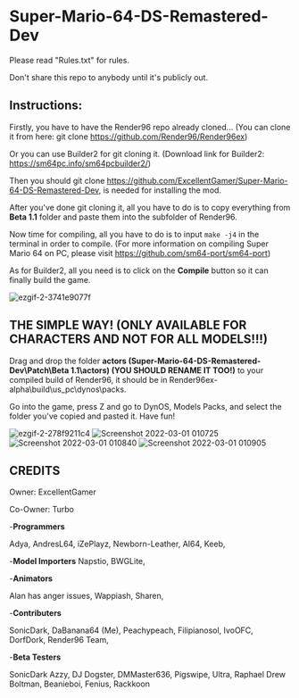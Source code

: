 # Super-Mario-64-DS-Remastered-Dev
Please read "Rules.txt" for rules.

Don't share this repo to anybody until it's publicly out. 

## Instructions:
Firstly, you have to have the Render96 repo already cloned... (You can clone it from here: git clone https://github.com/Render96/Render96ex)

Or you can use Builder2 for git cloning it. (Download link for Builder2: https://sm64pc.info/sm64pcbuilder2/)

Then you should git clone https://github.com/ExcellentGamer/Super-Mario-64-DS-Remastered-Dev, is needed for installing the mod.

After you've done git cloning it, all you have to do is to copy everything from **Beta 1.1** folder and paste them into the subfolder of Render96.

Now time for compiling, all you have to do is to input `make -j4` in the terminal in order to compile. (For more information on compiling Super Mario 64 on PC, please visit https://github.com/sm64-port/sm64-port)

As for Builder2, all you need is to click on the **Compile** button so it can finally build the game.

![ezgif-2-3741e9077f](https://user-images.githubusercontent.com/82652849/156057964-76e17fba-acf9-4d54-b6e5-524a369c5b38.gif)


## THE SIMPLE WAY! (ONLY AVAILABLE FOR CHARACTERS AND NOT FOR ALL MODELS!!!)
Drag and drop the folder **actors (Super-Mario-64-DS-Remastered-Dev\Patch\Beta 1.1\actors) (YOU SHOULD RENAME IT TOO!)** to your compiled build of Render96, it should be in Render96ex-alpha\build\us_pc\dynos\packs.

Go into the game, press Z and go to DynOS, Models Packs, and select the folder you've copied and pasted it.
Have fun!

![ezgif-2-278f9211c4](https://user-images.githubusercontent.com/82652849/156057971-ffbcad73-a815-4152-804f-4809c6421aef.gif)
![Screenshot 2022-03-01 010725](https://user-images.githubusercontent.com/82652849/156063228-1330ec9c-c860-49de-8c7d-64c62e266d6b.png)
![Screenshot 2022-03-01 010840](https://user-images.githubusercontent.com/82652849/156063236-7b6020a0-ea70-42a3-9b18-272e5f8a4a91.png)
![Screenshot 2022-03-01 010905](https://user-images.githubusercontent.com/82652849/156063243-cff7a1b9-7357-4338-a061-cbaba281fe36.png)


## CREDITS
Owner: ExcellentGamer


Co-Owner: Turbo


-**Programmers**


Adya,
AndresL64,
iZePlayz,
Newborn-Leather,
AI64,
Keeb,


-**Model Importers**
Napstio,
BWGLite,


-**Animators**


Alan has anger issues,
Wappiash,
Sharen,


-**Contributers**


SonicDark,
DaBanana64 (Me),
Peachypeach,
Filipianosol,
IvoOFC,
DorfDork,
Render96 Team,


-**Beta Testers**


SonicDark
Azzy,
DJ Dogster,
DMMaster636,
Pigswipe,
Ultra,
Raphael Drew Boltman,
Beanieboi,
Fenius,
Rackkoon
